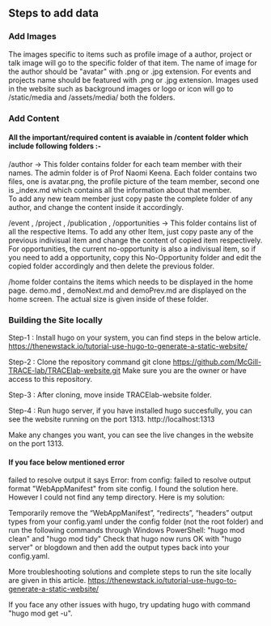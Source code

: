 ## Steps to add data

### Add Images

The images specific to items such as profile image of a author, project or talk image will go to the specific folder of that item. The name of image for the author should be "avatar" with .png or .jpg extension. For events and projects name should be featured with .png or .jpg extension. 
Images used in the website such as background images or logo or icon will go to /static/media and /assets/media/ both the folders. 

### Add Content

#### All the important/required content is avaiable in /content folder which include following folders :-

/author -> This folder contains folder for each team member with their names. The admin folder is of Prof Naomi Keena. Each folder contains two files, one is avatar.png, the profile picture of the team member, second one is _index.md which contains all the information about that member.   
To add any new team member just copy paste the complete folder of any author, and change the content inside it accordingly.  

/event , /project , /publication , /opportunities -> This folder contains list of all the respective Items. To add any other Item, just copy paste any of the previous indivisual item and change the content of copied item respectively. 
For opportunities, the current no-opportunity is also a indivisual item, so if you need to add a opportunity, copy this No-Opportunity folder and edit the copied folder accordingly and then delete the previous folder.

/home folder contains the items which needs to be displayed in the home page. demo.md , demoNext.md and demoPrev.md are displayed on the home screen. The actual size is given inside of these folder. 

### Building the Site locally


Step-1 : Install hugo on your system, you can find steps in the below article. 
https://thenewstack.io/tutorial-use-hugo-to-generate-a-static-website/

Step-2 : Clone the repository
command git clone https://github.com/McGill-TRACE-lab/TRACElab-website.git
Make sure you are the owner or have access to this repository. 

Step-3 : After cloning, move inside TRACElab-website folder. 

Step-4 : Run hugo server, if you have installed hugo succesfully, you can see the website running on the port 1313. http://localhost:1313

Make any changes you want, you can see the live changes in the website on the port 1313. 


#### If you face below mentioned error

failed to resolve output
it says Error: from config: failed to resolve output format "WebAppManifest" from site config. I found the solution here. However I could not find any temp directory. Here is my solution:

Temporarily remove the “WebAppManifest”, “redirects”, “headers” output types from your config.yaml under the config folder (not the root folder) and run the following commands through Windows PowerShell: "hugo mod clean" and "hugo mod tidy"
Check that hugo now runs OK with "hugo server" or blogdown and then add the output types back into your config.yaml.

More troubleshooting solutions and complete steps to run the site locally are given in this article. https://thenewstack.io/tutorial-use-hugo-to-generate-a-static-website/

If you face any other issues with hugo, try updating hugo with command "hugo mod get -u".


 








